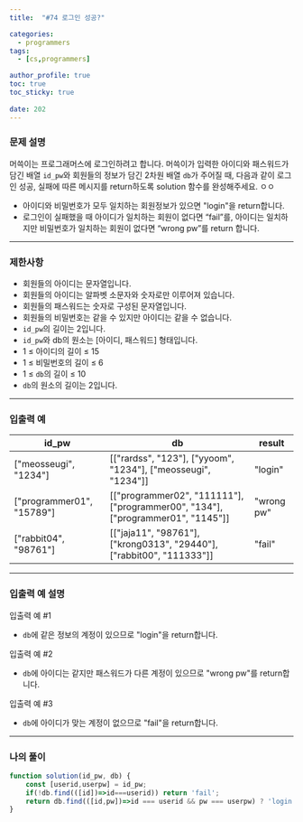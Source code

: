 ```yaml
---
title:  "#74 로그인 성공?"

categories:
  - programmers
tags:
  - [cs,programmers]

author_profile: true
toc: true
toc_sticky: true
 
date: 202
---
```


### 문제 설명

머쓱이는 프로그래머스에 로그인하려고 합니다. 머쓱이가 입력한 아이디와 패스워드가 담긴 배열 `id_pw`와 회원들의 정보가 담긴 2차원 배열 `db`가 주어질 때, 다음과 같이 로그인 성공, 실패에 따른 메시지를 return하도록 solution 함수를 완성해주세요.
ㅇㅇ
- 아이디와 비밀번호가 모두 일치하는 회원정보가 있으면 "login"을 return합니다.
- 로그인이 실패했을 때 아이디가 일치하는 회원이 없다면 “fail”를, 아이디는 일치하지만 비밀번호가 일치하는 회원이 없다면 “wrong pw”를 return 합니다.

---

### 제한사항

- 회원들의 아이디는 문자열입니다.
- 회원들의 아이디는 알파벳 소문자와 숫자로만 이루어져 있습니다.
- 회원들의 패스워드는 숫자로 구성된 문자열입니다.
- 회원들의 비밀번호는 같을 수 있지만 아이디는 같을 수 없습니다.
- `id_pw`의 길이는 2입니다.
- `id_pw`와 db의 원소는 [아이디, 패스워드] 형태입니다.
- 1 ≤ 아이디의 길이 ≤ 15
- 1 ≤ 비밀번호의 길이 ≤ 6
- 1 ≤ `db`의 길이 ≤ 10
- `db`의 원소의 길이는 2입니다.

---

### 입출력 예

| id_pw | db | result |
| --- | --- | --- |
| ["meosseugi", "1234"] | [["rardss", "123"], ["yyoom", "1234"], ["meosseugi", "1234"]] | "login" |
| ["programmer01", "15789"] | [["programmer02", "111111"], ["programmer00", "134"], ["programmer01", "1145"]] | "wrong pw" |
| ["rabbit04", "98761"] | [["jaja11", "98761"], ["krong0313", "29440"], ["rabbit00", "111333"]] | "fail" |

---

### **입출력 예 설명**

입출력 예 #1

- `db`에 같은 정보의 계정이 있으므로 "login"을 return합니다.

입출력 예 #2

- `db`에 아이디는 같지만 패스워드가 다른 계정이 있으므로 "wrong pw"를 return합니다.

입출력 예 #3

- `db`에 아이디가 맞는 계정이 없으므로 "fail"을 return합니다.

---

### 나의 풀이

```jsx
function solution(id_pw, db) {
    const [userid,userpw] = id_pw;
    if(!db.find(([id])=>id===userid)) return 'fail';
    return db.find(([id,pw])=>id === userid && pw === userpw) ? 'login' : 'wrong pw';
}
```
